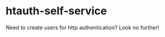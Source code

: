 htauth-self-service
===================

Need to create users for http authentication?  Look no further!
